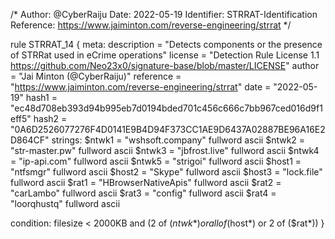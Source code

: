 /*
   Author: @CyberRaiju
   Date: 2022-05-19
   Identifier: STRRAT-Identification
   Reference: https://www.jaiminton.com/reverse-engineering/strrat
*/

rule STRRAT_14 {
   meta:
	  description = "Detects components or the presence of STRRat used in eCrime operations"
	  license = "Detection Rule License 1.1 https://github.com/Neo23x0/signature-base/blob/master/LICENSE"
	  author = "Jai Minton (@CyberRaiju)"
	  reference = "https://www.jaiminton.com/reverse-engineering/strrat"
	  date = "2022-05-19"
	  hash1 = "ec48d708eb393d94b995eb7d0194bded701c456c666c7bb967ced016d9f1eff5"
	  hash2 = "0A6D2526077276F4D0141E9B4D94F373CC1AE9D6437A02887BE96A16E2D864CF"
   strings:
	  $ntwk1 = "wshsoft.company" fullword ascii
	  $ntwk2 = "str-master.pw" fullword ascii
	  $ntwk3 = "jbfrost.live" fullword ascii
	  $ntwk4 = "ip-api.com" fullword ascii
	  $ntwk5 = "strigoi" fullword ascii
	  $host1 = "ntfsmgr" fullword ascii
	  $host2 = "Skype" fullword ascii
	  $host3 = "lock.file" fullword ascii
	  $rat1 = "HBrowserNativeApis" fullword ascii
	  $rat2 = "carLambo" fullword ascii
	  $rat3 = "config" fullword ascii
	  $rat4 = "loorqhustq" fullword ascii
	  
   condition:
	  filesize < 2000KB and (2 of ($ntwk*) or all of ($host*) or 2 of ($rat*))
}